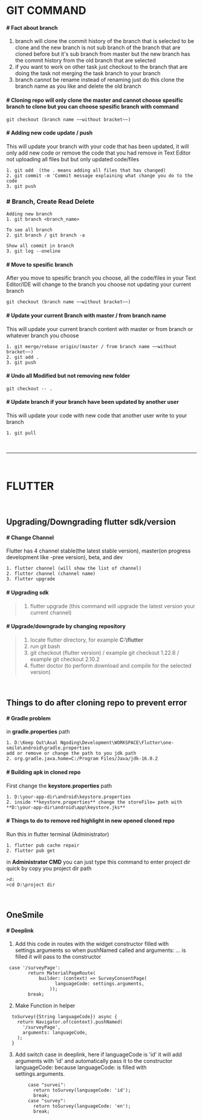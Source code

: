 # GIT COMMAND

#### # Fact about branch
1. branch will clone the commit history of the branch that is selected to be clone and the new branch is not sub branch of the branch that are cloned before but it's sub branch from master but the new branch has the commit history from the old branch that are selected
2. if you want to work on other task just checkout to the branch that are doing the task not merging the task branch to your branch 
3. branch cannot be rename instead of renaming just do this clone the branch name as you like and delete the old branch

#### # Cloning repo will only clone the master and cannot choose spesific branch to clone but you can choose spesific branch with command
```git checkout (branch name ~~without bracket~~)```

#### # Adding new code update / push
This will update your branch with your code that has been updated, it will only add new code or remove the code that you had remove in Text Editor not uploading all files but but only updated code/files
```
1. git add  (the . means adding all files that has changed)
2. git commit -m 'Commit message explaining what change you do to the code
3. git push 
```

### # Branch, Create Read Delete
```
Adding new branch
1. git branch <branch_name>

To see all branch
2. git branch / git branch -a

Show all commit in branch
3. git log --oneline

```

#### # Move to spesific branch 
After you move to spesific branch you choose, all the code/files in your Text Editor/IDE will change to the branch you choose not updating your current branch

```git checkout (branch name ~~without bracket~~)```

#### # Update your current Branch with master / from branch name
This will update your current branch content with master or from branch or whatever branch you choose
```
1. git merge/rebase origin/(master / from branch name ~~without bracket~~)
2. git add .
3. git push 
```

#### # Undo all **Modified** but not removing new folder

```git checkout -- .```

#### # Update branch if your branch have been updated by another user
This will update your code with new code that another user write to your branch

```1. git pull```




<br />

---

<br />

# FLUTTER

<br />

## Upgrading/Downgrading flutter sdk/version

#### # Change Channel
Flutter has 4 channel stable(the latest stable version), master(on progress development like -pree version), beta, and dev
```
1. flutter channel (will show the list of channel)
2. flutter channel (channel name)
3. flutter upgrade
```

#### # Upgrading sdk
>1. flutter upgrade (this command will upgrade the latest version your current channel)

#### # Upgrade/downgrade by changing repository
>1. locate flutter directory, for example **C:\flutter**
>2. run git bash
>3. git checkout (flutter version) / example git checkout 1.22.6 / example git checkout 2.10.2
>4. flutter doctor (to perform download and compile for the selected version)

<br />

## Things to do after cloning repo to prevent error


#### # Gradle problem
in **gradle.properties** path
```
1. D:\Keep Out\Asal Ngoding\Development\WORKSPACE\Flutter\one-smile\android\gradle.properties
add or remove or change the path to you jdk path 
2. org.gradle.java.home=C:/Program Files/Java/jdk-16.0.2
```

#### # Building apk in cloned repo
First change the **keystore.properties** path 
```
1. D:\your-app-dir\android\keystore.properties
2. inside **keystore.properties** change the storeFile= path with **D:\your-app-dir\android\app\keystore.jks**
```

#### # Things to do to remove red highlight in new opened cloned repo
Run this in flutter terminal (Administrator)
```
1. flutter pub cache repair 
2. flutter pub get
```

in **Administrator CMD** you can just type this command to enter project dir quick by copy you project dir path
```
>d:
>cd D:\project dir
```
<br />

## OneSmile


#### # Deeplink
1. Add this code in routes with the widget constructor filled with settings.arguments so when pushNamed called and arguments: ... is filled it will pass to the constructor
```
 case '/surveyPage':
        return MaterialPageRoute(
            builder: (context) => SurveyConsentPage(
                  languageCode: settings.arguments,
                ));
        break;
```
2. Make Function in helper 
```
  toSurvey({String languageCode}) async {
    return Navigator.of(context).pushNamed(
      '/surveyPage',
      arguments: languageCode,
    );
  }
```
3. Add switch case in deeplink, here if languageCode is 'id' it will add arguments with 'id' and automatically pass it to the constructor languageCode: because languageCode: is filled with settings.arguments.
```
        case "survei":
          return toSurvey(languageCode: 'id');
          break;
        case "survey":
          return toSurvey(languageCode: 'en');
          break;
```









